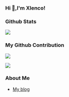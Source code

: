 ### Hi  👋,I'm Xlenco!

### Github Stats
![](https://github-readme-stats.vercel.app/api?username=xlenco)


### My Github Contribution
![](https://cdn.jsdelivr.net/gh/xlenco/xlenco@main/assets/github-contribution-grid-snake.svg)

![](https://cdn.jsdelivr.net/gh/xlenco/xlenco@main/assets/github-contribution-grid-snake.svg)
### About Me
- [My blog](https://nicexl.eu.org)
